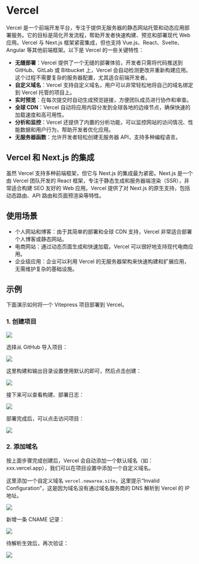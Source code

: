 # Vercel

Vercel 是一个前端开发平台，专注于提供无服务器的静态网站托管和动态应用部署服务。它的目标是简化开发流程，帮助开发者快速构建、预览和部署现代 Web 应用。Vercel 与 Next.js 框架紧密集成，但也支持 Vue.js、React、Svelte、Angular 等其他前端框架。以下是 Vercel 的一些关键特性：

- **无缝部署**：Vercel 提供了一个无缝的部署体验，开发者只需将代码推送到 GitHub、GitLab 或 Bitbucket 上，Vercel 会自动检测更改并重新构建应用。这个过程不需要复杂的服务器配置，尤其适合前端开发者。
- **自定义域名**：Vercel 支持自定义域名，用户可以非常轻松地将自己的域名绑定到 Vercel 托管的项目上。
- **实时预览**：在每次提交时自动生成预览链接，方便团队成员进行协作和审查。
- **全球 CDN**：Vercel 自动将应用内容分发到全球各地的边缘节点，确保快速的加载速度和高可用性。
- **分析和监控**：Vercel 还提供了内置的分析功能，可以监控网站的访问情况、性能数据和用户行为，帮助开发者优化应用。
- **无服务器函数**：允许开发者轻松创建无服务器 API，支持多种编程语言。

## Vercel 和 Next.js 的集成

虽然 Vercel 支持多种前端框架，但它与 Next.js 的集成最为紧密。Next.js 是一个由 Vercel 团队开发的 React 框架，专注于静态生成和服务器端渲染（SSR），非常适合构建 SEO 友好的 Web 应用。Vercel 提供了对 Next.js 的原生支持，包括动态路由、API 路由和页面预渲染等特性。

## 使用场景

- 个人网站和博客：由于其简单的部署和全球 CDN 支持，Vercel 非常适合部署个人博客或静态网站。
- 电商网站：通过动态页面生成和快速加载，Vercel 可以很好地支持现代电商应用。
- 企业级应用：企业可以利用 Vercel 的无服务器架构来快速构建和扩展应用，无需维护复杂的基础设施。

## 示例

下面演示如何将一个 Vitepress 项目部署到 Vercel。

### 1. 创建项目

![](https://image.newarea.site/2024-09-30_16-02-29.png)

选择从 GitHub 导入项目：

![](https://image.newarea.site/2024-09-30_16-03-03.png)

这里构建和输出目录设置使用默认的即可，然后点击创建：

![](https://image.newarea.site/2024-09-30_16-08-47.png)

接下来可以查看构建、部署日志：

![](https://image.newarea.site/2024-09-30_16-09-46.png)

部署完成后，可以点击访问项目：

![](https://image.newarea.site/2024-09-30_16-11-50.png)

### 2. 添加域名

按上面步骤完成创建后，Vercel 会自动添加一个默认域名（如：xxx.vercel.app），我们可以在项目设置中添加一个自定义域名。

这里添加一个自定义域名 `vercel.newarea.site`，这里提示“Invalid Configuration”，这是因为域名没有通过域名服务商的 DNS 解析到 Vercel 的 IP 地址。

![](https://image.newarea.site/2024-09-30_15-49-12.png)

新增一条 CNAME 记录：

![](https://image.newarea.site/2024-09-30_15-53-25.png)

待解析生效后，再次验证：

![](https://image.newarea.site/2024-09-30_15-55-32.png)
